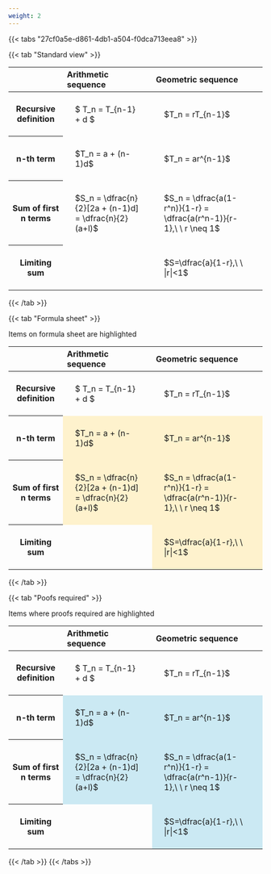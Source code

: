 ```yaml
---
weight: 2
---
```


{{< tabs "27cf0a5e-d861-4db1-a504-f0dca713eea8" >}}

{{< tab "Standard view" >}}

<style type="text/css">
#T_eb158 th.col_heading {
  text-align: left;
  font-size: 1em;
}
#T_eb158 td {
  text-align: left;
  font-size: 1em;
  padding: 1.5em;
}
</style>
<table id="T_eb158">
  <thead>
    <tr>
      <th class="blank level0" >&nbsp;</th>
      <th id="T_eb158_level0_col0" class="col_heading level0 col0" >Arithmetic sequence</th>
      <th id="T_eb158_level0_col1" class="col_heading level0 col1" >Geometric sequence</th>
    </tr>
  </thead>
  <tbody>
    <tr>
      <th id="T_eb158_level0_row0" class="row_heading level0 row0" >Recursive definition</th>
      <td id="T_eb158_row0_col0" class="data row0 col0" >$ T_n = T_{n-1} + d $</td>
      <td id="T_eb158_row0_col1" class="data row0 col1" >$T_n = rT_{n-1}$</td>
    </tr>
    <tr>
      <th id="T_eb158_level0_row1" class="row_heading level0 row1" >n-th term</th>
      <td id="T_eb158_row1_col0" class="data row1 col0" >$T_n = a + (n-1)d$</td>
      <td id="T_eb158_row1_col1" class="data row1 col1" >$T_n = ar^{n-1}$</td>
    </tr>
    <tr>
      <th id="T_eb158_level0_row2" class="row_heading level0 row2" >Sum of first n terms</th>
      <td id="T_eb158_row2_col0" class="data row2 col0" >$S_n = \dfrac{n}{2}[2a + (n-1)d] = \dfrac{n}{2}(a+l)$</td>
      <td id="T_eb158_row2_col1" class="data row2 col1" >$S_n = \dfrac{a(1-r^n)}{1-r} = \dfrac{a(r^n-1)}{r-1},\ \  r \neq 1$</td>
    </tr>
    <tr>
      <th id="T_eb158_level0_row3" class="row_heading level0 row3" >Limiting sum</th>
      <td id="T_eb158_row3_col0" class="data row3 col0" ></td>
      <td id="T_eb158_row3_col1" class="data row3 col1" >$S=\dfrac{a}{1-r},\ \ |r|<1$</td>
    </tr>
  </tbody>
</table>
{{< /tab >}}

{{< tab "Formula sheet" >}}

Items on formula sheet are highlighted 
<br>
<style type="text/css">
#T_d9299 th.col_heading {
  text-align: left;
  font-size: 1em;
}
#T_d9299 td {
  text-align: left;
  font-size: 1em;
  padding: 1.5em;
}
#T_d9299_row0_col0, #T_d9299_row0_col1, #T_d9299_row3_col0 {
  background-color: rgba(0,0,0,0);
}
#T_d9299_row1_col0, #T_d9299_row1_col1, #T_d9299_row2_col0, #T_d9299_row2_col1, #T_d9299_row3_col1 {
  background-color: rgba(255,194,10, 0.2);
}
</style>
<table id="T_d9299">
  <thead>
    <tr>
      <th class="blank level0" >&nbsp;</th>
      <th id="T_d9299_level0_col0" class="col_heading level0 col0" >Arithmetic sequence</th>
      <th id="T_d9299_level0_col1" class="col_heading level0 col1" >Geometric sequence</th>
    </tr>
  </thead>
  <tbody>
    <tr>
      <th id="T_d9299_level0_row0" class="row_heading level0 row0" >Recursive definition</th>
      <td id="T_d9299_row0_col0" class="data row0 col0" >$ T_n = T_{n-1} + d $</td>
      <td id="T_d9299_row0_col1" class="data row0 col1" >$T_n = rT_{n-1}$</td>
    </tr>
    <tr>
      <th id="T_d9299_level0_row1" class="row_heading level0 row1" >n-th term</th>
      <td id="T_d9299_row1_col0" class="data row1 col0" >$T_n = a + (n-1)d$</td>
      <td id="T_d9299_row1_col1" class="data row1 col1" >$T_n = ar^{n-1}$</td>
    </tr>
    <tr>
      <th id="T_d9299_level0_row2" class="row_heading level0 row2" >Sum of first n terms</th>
      <td id="T_d9299_row2_col0" class="data row2 col0" >$S_n = \dfrac{n}{2}[2a + (n-1)d] = \dfrac{n}{2}(a+l)$</td>
      <td id="T_d9299_row2_col1" class="data row2 col1" >$S_n = \dfrac{a(1-r^n)}{1-r} = \dfrac{a(r^n-1)}{r-1},\ \  r \neq 1$</td>
    </tr>
    <tr>
      <th id="T_d9299_level0_row3" class="row_heading level0 row3" >Limiting sum</th>
      <td id="T_d9299_row3_col0" class="data row3 col0" ></td>
      <td id="T_d9299_row3_col1" class="data row3 col1" >$S=\dfrac{a}{1-r},\ \ |r|<1$</td>
    </tr>
  </tbody>
</table>
{{< /tab >}}

{{< tab "Poofs required" >}}

Items where proofs required are highlighted 
<br>
<style type="text/css">
#T_c6e9c th.col_heading {
  text-align: left;
  font-size: 1em;
}
#T_c6e9c td {
  text-align: left;
  font-size: 1em;
  padding: 1.5em;
}
#T_c6e9c_row0_col0, #T_c6e9c_row0_col1, #T_c6e9c_row3_col0 {
  background-color: rgba(0,0,0,0);
}
#T_c6e9c_row1_col0, #T_c6e9c_row1_col1, #T_c6e9c_row2_col0, #T_c6e9c_row2_col1, #T_c6e9c_row3_col1 {
  background-color: rgba(0,150,200, 0.2);
}
</style>
<table id="T_c6e9c">
  <thead>
    <tr>
      <th class="blank level0" >&nbsp;</th>
      <th id="T_c6e9c_level0_col0" class="col_heading level0 col0" >Arithmetic sequence</th>
      <th id="T_c6e9c_level0_col1" class="col_heading level0 col1" >Geometric sequence</th>
    </tr>
  </thead>
  <tbody>
    <tr>
      <th id="T_c6e9c_level0_row0" class="row_heading level0 row0" >Recursive definition</th>
      <td id="T_c6e9c_row0_col0" class="data row0 col0" >$ T_n = T_{n-1} + d $</td>
      <td id="T_c6e9c_row0_col1" class="data row0 col1" >$T_n = rT_{n-1}$</td>
    </tr>
    <tr>
      <th id="T_c6e9c_level0_row1" class="row_heading level0 row1" >n-th term</th>
      <td id="T_c6e9c_row1_col0" class="data row1 col0" >$T_n = a + (n-1)d$</td>
      <td id="T_c6e9c_row1_col1" class="data row1 col1" >$T_n = ar^{n-1}$</td>
    </tr>
    <tr>
      <th id="T_c6e9c_level0_row2" class="row_heading level0 row2" >Sum of first n terms</th>
      <td id="T_c6e9c_row2_col0" class="data row2 col0" >$S_n = \dfrac{n}{2}[2a + (n-1)d] = \dfrac{n}{2}(a+l)$</td>
      <td id="T_c6e9c_row2_col1" class="data row2 col1" >$S_n = \dfrac{a(1-r^n)}{1-r} = \dfrac{a(r^n-1)}{r-1},\ \  r \neq 1$</td>
    </tr>
    <tr>
      <th id="T_c6e9c_level0_row3" class="row_heading level0 row3" >Limiting sum</th>
      <td id="T_c6e9c_row3_col0" class="data row3 col0" ></td>
      <td id="T_c6e9c_row3_col1" class="data row3 col1" >$S=\dfrac{a}{1-r},\ \ |r|<1$</td>
    </tr>
  </tbody>
</table>
{{< /tab >}}
{{< /tabs >}}